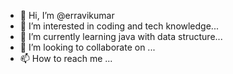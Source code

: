 - 👋 Hi, I’m @erravikumar
- 👀 I’m interested in coding and tech knowledge...
- 🌱 I’m currently learning java with data structure...
- 💞️ I’m looking to collaborate on ...
- 📫 How to reach me ...

<!---
erravikumar/erravikumar is a ✨ special ✨ repository because its `README.md` (this file) appears on your GitHub profile.
You can click the Preview link to take a look at your changes.
--->
